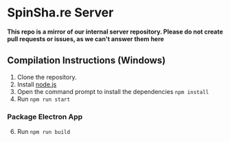 # SpinSha.re Server
**This repo is a mirror of our internal server repository. Please do not create pull requests or issues, as we can't answer them here**
 
## Compilation Instructions (Windows)
1. Clone the repository.
2. Install [node.js](https://nodejs.org/)
3. Open the command prompt to install the dependencies ```npm install```
6. Run ```npm run start```

### Package Electron App
6. Run ```npm run build```
